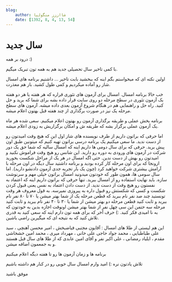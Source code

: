 ```yaml
---
blog:
    author: شااززز منگولیا
    date: [1392, 8, 4, 13, 54]
---
```

# سال جدید

<div class="cnt">
درود بر همه :)<p></p>
<p>با کمی تاخیر سال تحصیلی جدید هم به همه تون تبریک میگیم.</p>
<p>اولین نکته ای که میخواستم بگم اینه که ببخشید بابت تاخیر ... داشتیم برنامه های امسال شاز رو آماده میکردیم و کمی طول کشید. باز هم معذرت.</p>
<p>خب حالا برنامه امسال. امسال برای آزمون های تئوری قراره که هر هفته یا هر دو هفته یک آزمون تئوری در سطح مرحله دو روی سایت قرار داده بشه برای شما که برید و حل کنید. راه حل و راهنمایی هم در هنگام شروع آزمون بعدی داده میشه. آزمون های سطح مرحله یک نیز در صورت برگذاری از چند هفته قبل بهتون اعلام میشه.</p>
<p>برنامه بخش عملی و طریقه برگذاری آزمون رو بهتون اعلام میکنیم. سعی شده هر ماه یک آزمون عملی برگزار بشه که طریقه ش و امکان برگزاریش به زودی اعلام میشه.</p>
<p>اما حرفی که براتون داریم از طرف نویسنده های شاز اول این که هیچ وقت امیدتون رو از دست ندید. ما سعی میکنیم یک برنامه درسی براتون تهیه کنیم که میتونین طبق اون پیش برید. حرفی که برای سال دومی ها داریم اینه که امسال سالیه که شما حق یک دور شرکت در آزمون های ورودی به دوره رو دارید. این شانس رو هیچ وقت فراموش نکنید و امیدتون رو بهش از دست ندین. حتی اگه امسال در هر یک از مراحل شکست بخورید ازونجا که برای اون مرحله کار کرده بودید و برنامه داشتید سال دیگه در اون مرحله با آرامش بیشتری شرکت خواهید کرد (چون یک بار تجربه جدی آزمون دادنشو دارید). اما سال سومی ها‌،‌ همون طور که خودتون میدونید امسال براتون خیلی مهم و سرنوشت سازه. باید نهایت استفاده رو از امسال ببرید. تنها حرفی که براتون داریم اینه که اعتماد به نفستون رو هیچ وقت از دست ندید. از دست دادن اعتماد به نفس یعنی قبول کردن شکست و کسی که شکستش رو قبول داره به پیروزی نمیرسه. به قول معروف هر وقت تونستید چند صد نفر نام ببرید که قطعن مرحله یک از شما بهتر میشن یا ۷۰ تا ۸۰ نفر نام ببرید و ثابت کنید قطعن مرحله دو بهتر میشن از شما یا ۳۰ تا ۴۰ نفر نام ببرید و ثابت کنید مرحله سه حتمن این سی چهل نفر از شما بهتر میشن اونوقت اجازه بدین به خودتون که به نا امیدی فکر کنید. :) حرف آخر که برای همه تون دارم اینه که سعی کنید به قدری تلاش کنید که به نتیجه ای که میگیرین راضی باشین.</p>
<p>این هم لیستی از طلا های امسال :‌ آقایون مجتبی فیاضبخش ، 
امیر محسن آهنچی ،‌ سید علی طباطبایی ، محمد جواد حاجی علی خانی ،‌ مهرداد 
میری ، محمد امین خشخاشی مقدم ،‌ ایلیاد رمضانی ، علی اکبر نفر و آقای امین
 عابدی که از طلا های سال قبل هستند و به جمعمون اضافه میشن.</p>
<p>برنامه ها و زمان آزمون ها رو تا هفته دیگه اعلام میکنیم</p>
<p>تلاش یادتون نره :)‌ امید وارم امسال سال خوبی رو در کنار هم داشته باشیم</p>
<p>موفق باشید</p>
<p></p>
</div>
